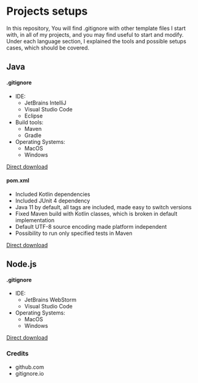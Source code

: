 # Projects setups
In this repository, You will find .gitignore with other template files I start with, in all of my projects, and you may find useful to start and modify.
Under each language section, I explained the tools and possible setups cases, which should be covered.
## Java
#### .gitignore
- IDE:
    - JetBrains IntelliJ
    - Visual Studio Code
    - Eclipse
- Build tools: 
    - Maven
    - Gradle
- Operating Systems:
    - MacOS
    - Windows

[Direct download](Java/.gitignore)

#### pom.xml
 - Included Kotlin dependencies
 - Included JUnit 4 dependency
 - Java 11 by default, all tags are included, made easy to switch versions
 - Fixed Maven build with Kotlin classes, which is broken in default implementation
 - Default UTF-8 source encoding made platform independent
 - Possibility to run only specified tests in Maven
 
 [Direct download](Java/pom.xml)

## Node.js
#### .gitignore
- IDE:
    - JetBrains WebStorm
    - Visual Studio Code
- Operating Systems:
    - MacOS
    - Windows
    
 [Direct download](Node.js/.gitignore)

### Credits
 - github.com
 - gitignore.io
